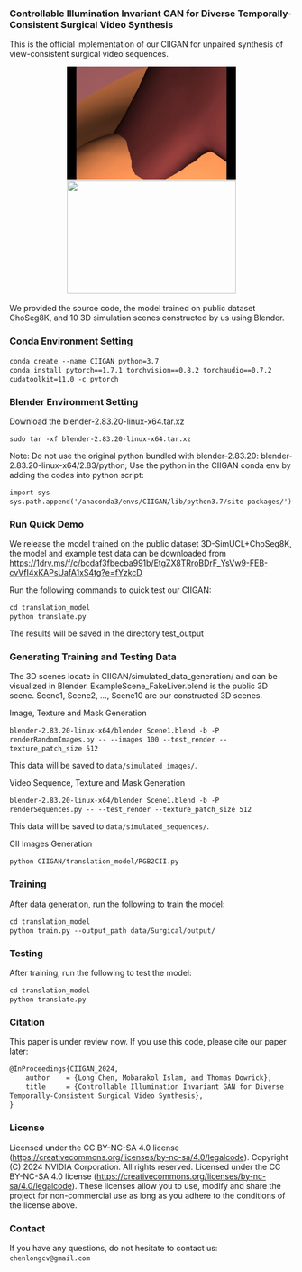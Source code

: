 ### Controllable Illumination Invariant GAN for Diverse Temporally-Consistent Surgical Video Synthesis

This is the official implementation of our CIIGAN for unpaired synthesis of view-consistent surgical video sequences.
<div align=center>

<img src="https://github.com/LongChenCV/CIIGAN/blob/main/vid1.gif" width="300" height="200"/>   <img src="https://github.com/LongChenCV/CIIGAN/blob/main/vid_syn1.gif" width="300" height="200"/></div>

We provided the source code, the model trained on public dataset ChoSeg8K, and 10 3D simulation scenes constructed by us using Blender.

### Conda Environment Setting
```
conda create --name CIIGAN python=3.7
conda install pytorch==1.7.1 torchvision==0.8.2 torchaudio==0.7.2 cudatoolkit=11.0 -c pytorch
```

### Blender Environment Setting
Download the blender-2.83.20-linux-x64.tar.xz
```
sudo tar -xf blender-2.83.20-linux-x64.tar.xz
```
Note: Do not use the original python bundled with blender-2.83.20: blender-2.83.20-linux-x64/2.83/python;
Use the python in the CIIGAN conda env by adding the codes into python script:
```
import sys 
sys.path.append('/anaconda3/envs/CIIGAN/lib/python3.7/site-packages/')
```

### Run Quick Demo
We release the model trained on the public dataset 3D-SimUCL+ChoSeg8K, the model and example test data can be downloaded from
https://1drv.ms/f/c/bcdaf3fbecba991b/EtgZX8TRroBDrF_YsVw9-FEB-cvVfI4xKAPsUafA1xS4tg?e=fYzkcD

Run the following commands to quick test our CIIGAN:
```
cd translation_model
python translate.py 
```
The results will be saved in the directory test_output

### Generating Training and Testing Data
The 3D scenes locate in CIIGAN/simulated_data_generation/ and can be visualized in Blender.
ExampleScene_FakeLiver.blend is the public 3D scene.
Scene1, Scene2, …, Scene10 are our constructed 3D scenes. 

Image, Texture and Mask Generation
```
blender-2.83.20-linux-x64/blender Scene1.blend -b -P renderRandomImages.py -- --images 100 --test_render --texture_patch_size 512
```
This data will be saved to ```data/simulated_images/```. 

Video Sequence, Texture and Mask Generation
```
blender-2.83.20-linux-x64/blender Scene1.blend -b -P renderSequences.py -- --test_render --texture_patch_size 512
```
This data will be saved to ```data/simulated_sequences/```. 

CII Images Generation
```
python CIIGAN/translation_model/RGB2CII.py
```

### Training

After data generation, run the following to train the model:
```
cd translation_model
python train.py --output_path data/Surgical/output/
```

### Testing

After training, run the following to test the model:
```
cd translation_model
python translate.py 
```

### Citation

This paper is under review now. If you use this code, please cite our paper later:

```
@InProceedings{CIIGAN_2024,
    author    = {Long Chen, Mobarakol Islam, and Thomas Dowrick},
    title     = {Controllable Illumination Invariant GAN for Diverse Temporally-Consistent Surgical Video Synthesis},
}
```

### License

Licensed under the CC BY-NC-SA 4.0 license (https://creativecommons.org/licenses/by-nc-sa/4.0/legalcode).
Copyright (C) 2024 NVIDIA Corporation.  All rights reserved.
Licensed under the CC BY-NC-SA 4.0 license (https://creativecommons.org/licenses/by-nc-sa/4.0/legalcode).
These licenses allow you to use, modify and share the project for non-commercial use as long as you adhere to the conditions of the license above.

### Contact

If you have any questions, do not hesitate to contact us: ```chenlongcv@gmail.com```
